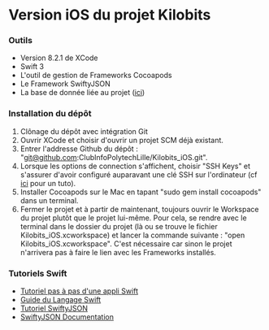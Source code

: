 # Version iOS du projet Kilobits

### Outils
* Version 8.2.1 de XCode
* Swift 3
* L'outil de gestion de Frameworks Cocoapods
* Le Framework SwiftyJSON
* La base de donnée liée au projet ([ici](https://github.com/ClubInfoPolytechLille/kilobits-serv))

### Installation du dépôt
1. Clônage du dépôt avec intégration Git
  1. Ouvrir XCode et choisir d'ouvrir un projet SCM déjà existant.
  2. Entrer l'addresse Github du dépôt : "git@github.com:ClubInfoPolytechLille/Kilobits_iOS.git".
  3. Lorsque les options de connection s'affichent, choisir "SSH Keys" et s'assurer d'avoir configuré auparavant une clé SSH sur l'ordinateur (cf [ici](https://help.github.com/articles/connecting-to-github-with-ssh/) pour un tuto).
2. Installer Cocoapods sur le Mac en tapant "sudo gem install cocoapods" dans un terminal.
3. Fermer le projet et à partir de maintenant, toujours ouvrir le Workspace du projet plutôt que le projet lui-même. Pour cela, se rendre avec le terminal dans le dossier du projet (là ou se trouve le fichier Kilobits_iOS.xcworkspace) et lancer la commande suivante : "open Kilobits_iOS.xcworkspace". C'est nécessaire car sinon le projet n'arrivera pas à faire le lien avec les Frameworks installés.

### Tutoriels Swift
* [Tutoriel pas à pas d'une appli Swift](https://developer.apple.com/library/content/referencelibrary/GettingStarted/DevelopiOSAppsSwift/)
* [Guide du Langage Swift](https://developer.apple.com/library/content/documentation/Swift/Conceptual/Swift_Programming_Language/TheBasics.html)
* [Tutoriel SwiftyJSON](https://devdactic.com/parse-json-with-swift)
* [SwiftyJSON Documentation](https://github.com/SwiftyJSON/SwiftyJSON)
